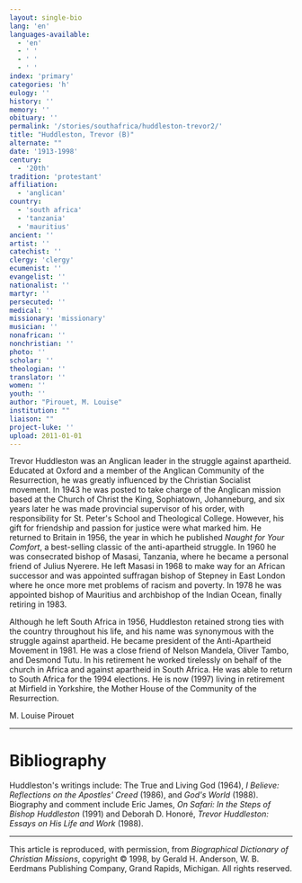 ```yaml
---
layout: single-bio
lang: 'en'
languages-available:
  - 'en'
  - ' '
  - ' '
  - ' '
index: 'primary'
categories: 'h'
eulogy: ''
history: ''
memory: ''
obituary: ''
permalink: '/stories/southafrica/huddleston-trevor2/'
title: "Huddleston, Trevor (B)"
alternate: ""
date: '1913-1998'
century:
  - '20th'
tradition: 'protestant'
affiliation:
  - 'anglican'
country:
  - 'south africa'
  - 'tanzania'
  - 'mauritius'
ancient: ''
artist: ''
catechist: ''
clergy: 'clergy'
ecumenist: ''
evangelist: ''
nationalist: ''
martyr: ''
persecuted: ''
medical: ''
missionary: 'missionary'
musician: ''
nonafrican: ''
nonchristian: ''
photo: ''
scholar: ''
theologian: ''
translator: ''
women: ''
youth: ''
author: "Pirouet, M. Louise"
institution: ""
liaison: ""
project-luke: ''
upload: 2011-01-01
---
```




Trevor Huddleston was an Anglican leader in the struggle against apartheid. Educated at Oxford and a member of the Anglican Community of the Resurrection, he was greatly influenced by the Christian Socialist movement. In 1943 he was posted to take charge of the Anglican mission based at the Church of Christ the King, Sophiatown, Johanneburg, and six years later he was made provincial supervisor of his order, with responsibility for St. Peter's School and Theological College. However, his gift for friendship and passion for justice were what marked him. He returned to Britain in 1956, the year in which he published *Naught for Your Comfort*, a best-selling classic of the anti-apartheid struggle. In 1960 he was consecrated bishop of Masasi, Tanzania, where he became a personal friend of Julius Nyerere. He left Masasi in 1968 to make way for an African successor and was appointed suffragan bishop of Stepney in East London where he once more met problems of racism and poverty. In 1978 he was appointed bishop of Mauritius and archbishop of the Indian Ocean, finally retiring in 1983.

Although he left South Africa in 1956, Huddleston retained strong ties with the country throughout his life, and his name was synonymous with the struggle against apartheid. He became president of the Anti-Apartheid Movement in 1981. He was a close friend of Nelson Mandela, Oliver Tambo, and Desmond Tutu. In his retirement he worked tirelessly on behalf of the church in Africa and against apartheid in South Africa. He was able to return to South Africa for the 1994 elections. He is now (1997) living in retirement at Mirfield in Yorkshire, the Mother House of the Community of the Resurrection.

M. Louise Pirouet

---

# Bibliography

Huddleston's writings include: The True and Living God (1964), *I Believe: Reflections on the Apostles' Creed* (1986), and *God's World* (1988). Biography and comment include Eric James, *On Safari: In the Steps of Bishop Huddleston* (1991) and Deborah D. Honoré, *Trevor Huddleston: Essays on His Life and Work* (1988).

---

This article is reproduced, with permission, from *Biographical Dictionary of Christian Missions*, copyright © 1998, by Gerald H. Anderson, W. B. Eerdmans Publishing Company, Grand Rapids, Michigan. All rights reserved.
